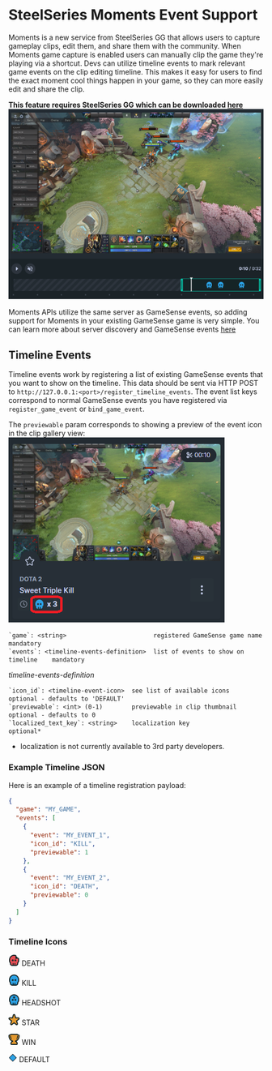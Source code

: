 # SteelSeries Moments Event Support #

Moments is a new service from SteelSeries GG that allows users to capture gameplay clips, edit them, and share them with the community. When Moments game capture is enabled users can manually clip the game they're playing via a shortcut. Devs can utilize timeline events to mark relevant game events on the clip editing timeline. This makes it easy for users to find the exact moment cool things happen in your game, so they can more easily edit and share the clip.

**This feature requires SteelSeries GG which can be downloaded [here](https://steelseries.com/gg/moments)**
![timeline events](/images/timelineevents/timeline_events.png)


Moments APIs utilize the same server as GameSense events, so adding support for Moments in your existing GameSense game is very simple. You can learn more about server discovery and GameSense events [here](sending-game-events)

## Timeline Events ##

Timeline events work by registering a list of existing GameSense events that you want to show on the timeline. This data should be sent via HTTP POST to `http://127.0.0.1:<port>/register_timeline_events`. The event list keys correspond to normal GameSense events you have registered via `register_game_event` or `bind_game_event`. 

The `previewable` param corresponds to showing a preview of the event icon in the clip gallery view:
![icon_preview](/images/timelineevents/thumbnail_icons.png)

```
`game`: <string>                        registered GameSense game name        mandatory
`events`: <timeline-events-definition>  list of events to show on timeline    mandatory
```

_timeline-events-definition_
```
`icon_id`: <timeline-event-icon>  see list of available icons     optional - defaults to 'DEFAULT'
`previewable`: <int> (0-1)        previewable in clip thumbnail   optional - defaults to 0
`localized_text_key`: <string>    localization key                optional*
``` 
* localization is not currently available to 3rd party developers.

### Example Timeline JSON ###

Here is an example of a timeline registration payload:
```json
{
  "game": "MY_GAME",
  "events": [
    {
      "event": "MY_EVENT_1",
      "icon_id": "KILL",
      "previewable": 1
    },
    {
      "event": "MY_EVENT_2",
      "icon_id": "DEATH",
      "previewable": 0
    }
  ]
}
```

### Timeline Icons ###
![DEATH](/images/timelineevents/icons/Death.png) DEATH 

![KILL](/images/timelineevents/icons/Kill.png) KILL

![HEADSHOT](/images/timelineevents/icons/Headshot.png) HEADSHOT

![STAR](/images/timelineevents/icons/Star.png) STAR

![WIN](/images/timelineevents/icons/Win.png) WIN

![DEFAULT](/images/timelineevents/icons/Default.png) DEFAULT
